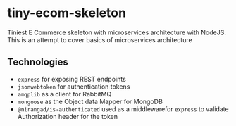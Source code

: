 # tiny-ecom-skeleton
Tiniest E Commerce skeleton with microservices architecture with NodeJS. This is an attempt to cover basics of microservices architecture

## Technologies

- ```express``` for exposing REST endpoints
- ```jsonwebtoken``` for authentication tokens
- ```amqplib``` as a client for RabbitMQ
- ```mongoose``` as the Object data Mapper for MongoDB
- ```@nirangad/is-authenticated``` used as a middlewarefor ```express``` to validate Authorization header for the token
